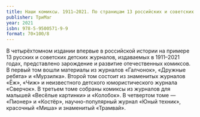 ```yaml
---
title: Наши комиксы. 1911–2021. По страницам 13 российских и советских детских журналов. Том 3
publisher: ТриМаг
year: 2021
isbn: 978-5-9500571-9-9
format: 70×100/8
---
```


В четырёхтомном издании впервые в российской истории на примере 13 русских и советских детских журналов, издаваемых в 1911–2021 годах, представлено зарождение и развитие отечественных комиксов.
В первый том вошли материалы из журналов «Галчонок», «Дружные ребята» и «Мурзилка».
Второй том состоит из знаменитых журналов «Ёж», «Чиж» и неизвестного детского юмористического журнала «Сверчок».
В третьем томе собраны комиксы из журналов для малышей «Весёлые картинки» и «Колобок».
В четвертом томе — «Пионер» и «Костёр», научно-популярный журнал «Юный техник», красочный «Миша» и знаменитый «Трамвай».
